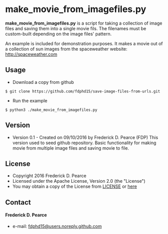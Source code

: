make_movie_from_imagefiles.py
======
**make_movie_from_imagefiles.py** is a script for taking a collection of image
files and saving them into a single movie fils. The filenames must be 
custom-built depending on the image files' pattern.

An example is included for demonstration purposes.  It makes a movie out of a
collection of sun images from the spaceweather website:
http://spaceweather.com

## Usage
* Download a copy from github

```
$ git clone https://github.com/fdphd15/save-image-files-from-urls.git
```

* Run the example

```
$ python3 ./make_movie_from_imagefiles.py
```

## Version 
* Version 0.1 - Created on 09/10/2016 by Frederick D. Pearce (FDP)
                This version used to seed github repository.
                Basic functionality for making movie from multiple image files
                and saving movie to file.
## License 

* Copyright 2016 Frederick D. Pearce
* Licensed under the Apache License, Version 2.0 (the "License")
* You may obtain a copy of the License from
[LICENSE](https://github.com/fdphd15/analyze-quandl-stocks/blob/master/LICENSE.md) or
[here](http://www.apache.org/licenses/LICENSE-2.0)
 
## Contact
#### Frederick D. Pearce
* e-mail: fdphd15@users.noreply.github.com

